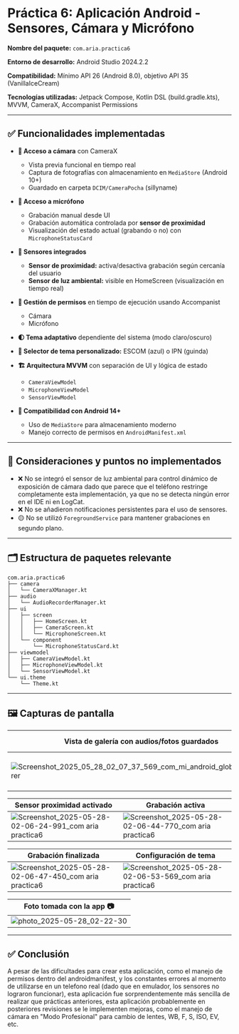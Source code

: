 # Práctica 6: Aplicación Android - Sensores, Cámara y Micrófono

**Nombre del paquete:** `com.aria.practica6`

**Entorno de desarrollo:** Android Studio 2024.2.2

**Compatibilidad:** Mínimo API 26 (Android 8.0), objetivo API 35 (VanillaIceCream)

**Tecnologías utilizadas:** Jetpack Compose, Kotlin DSL (build.gradle.kts), MVVM, CameraX, Accompanist Permissions

---

## ✅ Funcionalidades implementadas

* **📸 Acceso a cámara** con CameraX

  * Vista previa funcional en tiempo real
  * Captura de fotografías con almacenamiento en `MediaStore` (Android 10+)
  * Guardado en carpeta `DCIM/CameraPocha` (sillyname)

* **🎤 Acceso a micrófono**

  * Grabación manual desde UI
  * Grabación automática controlada por **sensor de proximidad**
  * Visualización del estado actual (grabando o no) con `MicrophoneStatusCard`

* **📡 Sensores integrados**

  * **Sensor de proximidad:** activa/desactiva grabación según cercanía del usuario
  * **Sensor de luz ambiental:** visible en HomeScreen (visualización en tiempo real)

* **🔐 Gestión de permisos** en tiempo de ejecución usando Accompanist

  * Cámara
  * Micrófono

* **🌓 Tema adaptativo** dependiente del sistema (modo claro/oscuro)

* **🎨 Selector de tema personalizado:** ESCOM (azul) o IPN (guinda)

* **🏗️ Arquitectura MVVM** con separación de UI y lógica de estado

  * `CameraViewModel`
  * `MicrophoneViewModel`
  * `SensorViewModel`

* **📱 Compatibilidad con Android 14+**

  * Uso de `MediaStore` para almacenamiento moderno
  * Manejo correcto de permisos en `AndroidManifest.xml`

---

## 🚧 Consideraciones y puntos no implementados

* ❌ No se integró el sensor de luz ambiental para control dinámico de exposición de cámara dado que parece que el teléfono restringe completamente esta implementación, ya que no se detecta ningún error en el IDE ni en LogCat.
* ❌ No se añadieron notificaciones persistentes para el uso de sensores.
* 🟡 No se utilizó `ForegroundService` para mantener grabaciones en segundo plano.

---

## 🗂️ Estructura de paquetes relevante

```
com.aria.practica6
├── camera
│   └── CameraXManager.kt
├── audio
│   └── AudioRecorderManager.kt
├── ui
│   ├── screen
│   │   ├── HomeScreen.kt
│   │   ├── CameraScreen.kt
│   │   └── MicrophoneScreen.kt
│   └── component
│       └── MicrophoneStatusCard.kt
├── viewmodel
│   ├── CameraViewModel.kt
│   ├── MicrophoneViewModel.kt
│   └── SensorViewModel.kt
└── ui.theme
    └── Theme.kt
```

---

## 🖼 Capturas de pantalla

| Vista de galería con audios/fotos guardados                                     | Sensores activos (tema azul)                                     |
| ------------------------------------------------------------------------------- | ---------------------------------------------------------------- |
| ![Screenshot_2025_05_28_02_07_37_569_com_mi_android_globalFileexplorer](https://github.com/user-attachments/assets/0d77d1be-716b-4b5d-9800-e560dda4fc1f) | ![Screenshot_2025-05-28-02-06-13-620_com aria practica6](https://github.com/user-attachments/assets/2604ed79-c703-4e85-91f9-2d7076c5bc8c) |

| Sensor proximidad activado                                       | Grabación activa                                                 |
| ---------------------------------------------------------------- | ---------------------------------------------------------------- |
| ![Screenshot_2025-05-28-02-06-24-991_com aria practica6](https://github.com/user-attachments/assets/af27597f-8885-4c02-ba22-e3776631525e) | ![Screenshot_2025-05-28-02-06-44-770_com aria practica6](https://github.com/user-attachments/assets/454acd55-38b7-4fd6-9216-7af631aa656d) |

| Grabación finalizada                                             | Configuración de tema                                            |
| ---------------------------------------------------------------- | ---------------------------------------------------------------- |
| ![Screenshot_2025-05-28-02-06-47-450_com aria practica6](https://github.com/user-attachments/assets/20dd9579-831d-4f24-9c81-0414a5d6e38b) | ![Screenshot_2025-05-28-02-06-53-569_com aria practica6](https://github.com/user-attachments/assets/7b175e7c-98a6-4d54-8ce8-882976325299) |

| Foto tomada con la app 📷      |
| ------------------------------ |
| ![photo_2025-05-28_02-22-30](https://github.com/user-attachments/assets/c10504e5-2d80-4202-b2be-e506f913f04a) |

---

## ✅ Conclusión

A pesar de las dificultades para crear esta aplicación, como el manejo de permisos dentro del androidmanifest, y los constantes errores al momento de utilizarse en un telefono real (dado que en emulador, los sensores no lograron funcionar), esta aplicación fue sorprendentemente más sencilla de realizar que prácticas anteriores, esta aplicación probablemente en posteriores revisiones se le implementen mejoras, como el manejo de cámara en "Modo Profesional" para cambio de lentes, WB, F, S, ISO, EV, etc.
